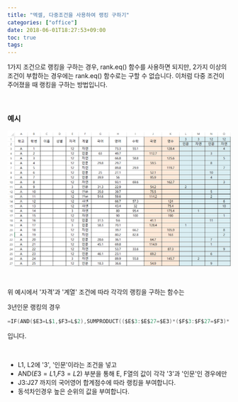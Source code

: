 ```yaml
---
title: "엑셀, 다중조건을 사용하여 랭킹 구하기"
categories: ["office"]
date: 2018-06-01T18:27:53+09:00
toc: true
tags:
---
```


1가지 조건으로 랭킹을 구하는 경우, rank.eq() 함수를 사용하면 되지만, 2가지 이상의 조건이 부합하는 경우에는 rank.eq() 함수로는 구할 수 없습니다. 이처럼 다중 조건이 주어졌을 때 랭킹을 구하는 방법입니다.

<br>

### 예시

![](/image/rank.png)

<br>

위 예시에서 '자격'과 '계열' 조건에 따라 각각의 랭킹을 구하는 함수는

3년인문 랭킹의 경우

```C
=IF(AND($E3=L$1,$F3=L$2),SUMPRODUCT(($E$3:$E$27=$E3)*($F$3:$F$27=$F3)*($J$3:$J$27>$J3))+1,"")
```

입니다.

<br>

- L1, L2에 '3', '인문'이라는 조건을 넣고
- AND($E3=L$1,$F3=L$2) 부분을 통해 E, F열의 값이 각각 '3'과 '인문'인 경우에만
- J3:J27 까지의 국어영어 합계점수에 따라 랭킹을 부여합니다. 
- 동석차인경우 높은 순위의 값을 부여합니다.